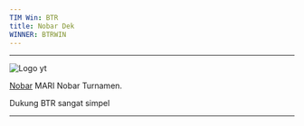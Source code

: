 ```yaml
---
TIM Win: BTR
title: Nobar Dek
WINNER: BTRWIN
---
```


---

![Logo yt](/images/logo-python.png "Logo yt")

[Nobar](https://www.youtube.com/watch?v=B1Hpp2SlTgI) MARI Nobar Turnamen.


Dukung BTR sangat simpel
 

---
